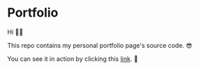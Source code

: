 # Portfolio

Hi 👋🏻

This repo contains my personal portfolio page's source code. 😎

You can see it in action by clicking this [link](https://omerfi.github.io). 🚀

